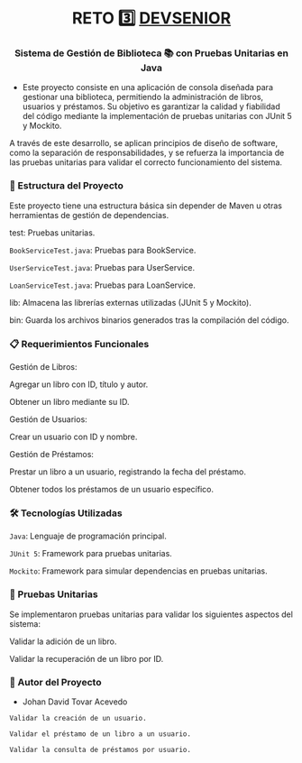 <h1 align="center">RETO 3️⃣ <a href="https://github.com/tu-usuario/reto-3-gestion-biblioteca" target="blank">
DEVSENIOR</a></h1> <h3 align="center"> Sistema de Gestión de Biblioteca 📚 con Pruebas Unitarias en Java </h3>


- Este proyecto consiste en una aplicación de consola diseñada para gestionar una biblioteca, permitiendo la administración de libros, usuarios y préstamos. Su objetivo es garantizar la calidad y 
fiabilidad del código mediante la implementación de pruebas unitarias con JUnit 5 y Mockito.


A través de este desarrollo, se aplican principios de diseño de software, como la separación de responsabilidades, y se refuerza la importancia de las pruebas unitarias para validar el correcto funcionamiento 
del sistema.



### 📂 Estructura del Proyecto

Este proyecto tiene una estructura básica sin depender de Maven u otras herramientas de gestión de dependencias.

test: Pruebas unitarias.

`BookServiceTest.java`: Pruebas para BookService.

`UserServiceTest.java`: Pruebas para UserService.

`LoanServiceTest.java`: Pruebas para LoanService.

lib: Almacena las librerías externas utilizadas (JUnit 5 y Mockito).

bin: Guarda los archivos binarios generados tras la compilación del código.

### 📋 Requerimientos Funcionales

Gestión de Libros:

Agregar un libro con ID, título y autor.

Obtener un libro mediante su ID.

Gestión de Usuarios:

Crear un usuario con ID y nombre.

Gestión de Préstamos:

Prestar un libro a un usuario, registrando la fecha del préstamo.

Obtener todos los préstamos de un usuario específico.

### 🛠️ Tecnologías Utilizadas

`Java`: Lenguaje de programación principal.

`JUnit 5`: Framework para pruebas unitarias.

`Mockito`: Framework para simular dependencias en pruebas unitarias.

### 🧪 Pruebas Unitarias
Se implementaron pruebas unitarias para validar los siguientes aspectos del sistema:

Validar la adición de un libro.

Validar la recuperación de un libro por ID.

### 👤 Autor del Proyecto
 - Johan David Tovar Acevedo


`Validar la creación de un usuario.`

`Validar el préstamo de un libro a un usuario.`

`Validar la consulta de préstamos por usuario.`
